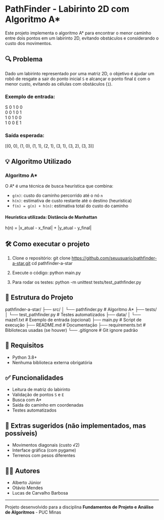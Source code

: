 # PathFinder - Labirinto 2D com Algoritmo A*

Este projeto implementa o algoritmo A* para encontrar o menor caminho entre dois pontos em um labirinto 2D, evitando obstáculos e considerando o custo dos movimentos.

## 🔍 Problema

Dado um labirinto representado por uma matriz 2D, o objetivo é ajudar um robô de resgate a sair do ponto inicial `S` e alcançar o ponto final `E` com o menor custo, evitando as células com obstáculos (`1`).

### Exemplo de entrada:

S 0 1 0 0  
0 0 1 0 1  
1 0 1 0 0  
1 0 0 E 1  

### Saída esperada:

[(0, 0), (1, 0), (1, 1), (2, 1), (3, 1), (3, 2), (3, 3)]

## 💡 Algoritmo Utilizado

### Algoritmo A*

O A* é uma técnica de busca heurística que combina:

- `g(n)`: custo do caminho percorrido até o nó `n`
- `h(n)`: estimativa de custo restante até o destino (heurística)
- `f(n) = g(n) + h(n)`: estimativa total do custo do caminho

#### Heurística utilizada: Distância de Manhattan

h(n) = |x_atual - x_final| + |y_atual - y_final|

## 🛠️ Como executar o projeto

1. Clone o repositório:
   git clone https://github.com/seuusuario/pathfinder-a-star.git
   cd pathfinder-a-star

2. Execute o código:
   python main.py

3. Para rodar os testes:
   python -m unittest tests/test_pathfinder.py

## 📁 Estrutura do Projeto

pathfinder-a-star/
├── src/
│   └── pathfinder.py           # Algoritmo A*
├── tests/
│   └── test_pathfinder.py      # Testes automatizados
├── data/
│   └── maze1.txt               # Exemplo de entrada (opcional)
├── main.py                     # Script de execução
├── README.md                   # Documentação
├── requirements.txt            # Bibliotecas usadas (se houver)
└── .gitignore                  # Git ignore padrão

## 📌 Requisitos

- Python 3.8+
- Nenhuma biblioteca externa obrigatória

## ✅ Funcionalidades

- Leitura de matriz do labirinto
- Validação de pontos `S` e `E`
- Busca com A*
- Saída do caminho em coordenadas
- Testes automatizados

## 🎯 Extras sugeridos (não implementados, mas possíveis)

- Movimentos diagonais (custo √2)
- Interface gráfica (com pygame)
- Terrenos com pesos diferentes

## 👨‍💻 Autores

- Alberto Júnior
- Otávio Mendes
- Lucas de Carvalho Barbosa

---

Projeto desenvolvido para a disciplina **Fundamentos de Projeto e Análise de Algoritmos** - PUC Minas

